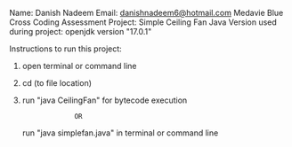 Name: Danish Nadeem
Email: danishnadeem6@hotmail.com
Medavie Blue Cross Coding Assessment
Project: Simple Ceiling Fan
Java Version used during project: openjdk version "17.0.1"



Instructions to run this project:

1. open terminal or command line
2. cd (to file location)

3. run "java CeilingFan" for bytecode execution

                    OR

   run "java simplefan.java" in terminal or command line

